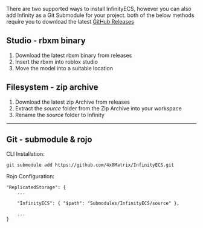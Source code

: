 There are two supported ways to install InfinityECS, however you can also add Infinity as a Git Submodule for your project.
both of the below methods require you to download the latest [GitHub Releases](https://github.com/4x8Matrix/InfinityECS/releases)

## Studio - rbxm binary
1. Download the latest rbxm binary from releases
2. Insert the rbxm into roblox studio
3. Move the model into a suitable location

## Filesystem - zip archive
1. Download the latest zip Archive from releases
2. Extract the *source* folder from the Zip Archive into your workspace
3. Rename the *source* folder to Infinity

---

## Git - submodule & rojo
CLI Installation:
```
git submodule add https://github.com/4x8Matrix/InfinityECS.git
```

Rojo Configuration:
```
"ReplicatedStorage": {
	...
	
	"InfinityECS": { "$path": "Submodules/InfinityECS/source" },

	...
}
```